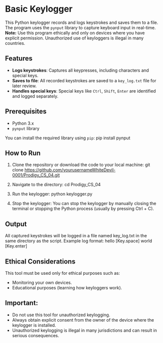 # Basic Keylogger

This Python keylogger records and logs keystrokes and saves them to a file. The program uses the `pynput` library to capture keyboard input in real-time. **Note:** Use this program ethically and only on devices where you have explicit permission. Unauthorized use of keyloggers is illegal in many countries.

## Features

- **Logs keystrokes**: Captures all keypresses, including characters and special keys.
- **Saves to file**: All recorded keystrokes are saved to a `key_log.txt` file for later review.
- **Handles special keys**: Special keys like `Ctrl`, `Shift`, `Enter` are identified and logged separately.

## Prerequisites

- Python 3.x
- `pynput` library

You can install the required library using `pip`:
pip install pynput

## How to Run
1. Clone the repository or download the code to your local machine:
    git clone https://github.com/yourusernameWhiteDevil-0001/Prodigy_CS_04.git

2. Navigate to the directory:
    cd Prodigy_CS_04

3. Run the keylogger:
    python keylogger.py

4. Stop the keylogger: You can stop the keylogger by manually closing the terminal or stopping the Python process (usually by pressing Ctrl + C).

## Output
All captured keystrokes will be logged in a file named key_log.txt in the same directory as the script. Example log format:
    hello [Key.space] world [Key.enter]

## Ethical Considerations
This tool must be used only for ethical purposes such as:

- Monitoring your own devices.
- Educational purposes (learning how keyloggers work).

## Important:
- Do not use this tool for unauthorized keylogging.
- Always obtain explicit consent from the owner of the device where the keylogger is installed.
- Unauthorized keylogging is illegal in many jurisdictions and can result in serious consequences.